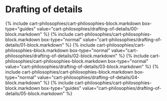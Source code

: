 <div data-role="collapsible" data-inset="false">
	<h1>Drafting of details</h1>

{% include cart-philosophies/cart-philosophies-block.markdown box-type="guides" value="cart-philosophies/drafting-of-details/00-block.markdown" %}
{% include cart-philosophies/cart-philosophies-block.markdown box-type="normal" value="cart-philosophies/drafting-of-details/01-block.markdown" %}
{% include cart-philosophies/cart-philosophies-block.markdown box-type="normal" value="cart-philosophies/drafting-of-details/02-block.markdown" %}
{% include cart-philosophies/cart-philosophies-block.markdown box-type="normal" value="cart-philosophies/drafting-of-details/03-block.markdown" %}
{% include cart-philosophies/cart-philosophies-block.markdown box-type="normal" value="cart-philosophies/drafting-of-details/04-block.markdown" %}
{% include cart-philosophies/cart-philosophies-block.markdown box-type="guides" value="cart-philosophies/drafting-of-details/05-block.markdown" %}

</div>